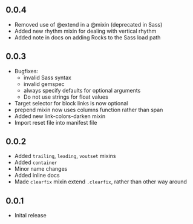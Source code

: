 ## 0.0.4

* Removed use of @extend in a @mixin (deprecated in Sass)
* Added new rhythm mixin for dealing with vertical rhythm
* Added note in docs on adding Rocks to the Sass load path

## 0.0.3

* Bugfixes:
  * invalid Sass syntax
  * invalid gemspec
  * always specify defaults for optional arguments
  * Do not use strings for float values
* Target selector for block links is now optional
* prepend mixin now uses columns function rather than span
* Added new link-colors-darken mixin
* Import reset file into manifest file

## 0.0.2

* Added `trailing`, `leading`, `voutset` mixins
* Added `container`
* Minor name changes
* Added inline docs
* Made `clearfix` mixin extend `.clearfix`, rather than other way around

## 0.0.1

* Inital release

